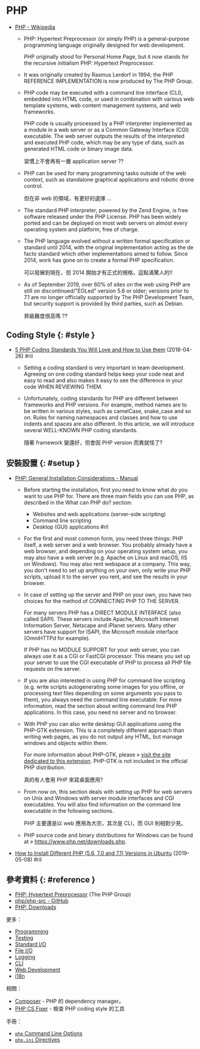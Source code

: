 # PHP

  - [PHP \- Wikipedia](https://en.wikipedia.org/wiki/PHP)

      - PHP: Hypertext Preprocessor (or simply PHP) is a general-purpose programming language originally designed for web development.

        PHP originally stood for Personal Home Page, but it now stands for the recursive initialism PHP: Hypertext Preprocessor.

      - It was originally created by Rasmus Lerdorf in 1994; the PHP REFERENCE IMPLEMENTATION is now produced by The PHP Group.

      - PHP code may be executed with a command line interface (CLI), embedded into HTML code, or used in combination with various web template systems, web content management systems, and web frameworks.

        PHP code is usually processed by a PHP interpreter implemented as a module in a web server or as a Common Gateway Interface (CGI) executable. The web server outputs the results of the interpreted and executed PHP code, which may be any type of data, such as generated HTML code or binary image data.

        習慣上不會再有一層 application server ??

      - PHP can be used for many programming tasks outside of the web context, such as standalone graphical applications and robotic drone control.

        但在非 web 的領域，有更好的選擇 ...

      - The standard PHP interpreter, powered by the Zend Engine, is free software released under the PHP License. PHP has been widely ported and can be deployed on most web servers on almost every operating system and platform, free of charge.

      - The PHP language evolved without a written formal specification or standard until 2014, with the original implementation acting as the de facto standard which other implementations aimed to follow. Since 2014, work has gone on to create a formal PHP specification.

        可以發展到現在，但 2014 開始才有正式的規格，這點滿驚人的!!

      - As of September 2019, over 60% of sites on the web using PHP are still on discontinued/"EOLed" version 5.6 or older; versions prior to 7.1 are no longer officially supported by The PHP Development Team, but security support is provided by third parties, such as Debian.

        昇級難度很高嗎 ??

## Coding Style {: #style }

  - [5 PHP Coding Standards You Will Love and How to Use them](https://blog.sideci.com/5-php-coding-standards-you-will-love-and-how-to-use-them-adf6a4855696) (2018-04-26) #ril

      - Setting a coding standard is very important in team development. Agreeing on one coding standard helps keep your code neat and easy to read and also makes it easy to see the difference in your code WHEN REVIEWING THEM.

      - Unfortunately, coding standards for PHP are different between frameworks and PHP versions. For example, method names are to be written in various styles, such as camelCase, snake_case and so on. Rules for naming namespaces and classes and how to use indents and spaces are also different. In this article, we will introduce several WELL-KNOWN PHP coding standards.

        隨著 framework 變還好，但會因 PHP version 而異就怪了?

## 安裝設置 {: #setup }

  - [PHP: General Installation Considerations \- Manual](https://www.php.net/manual/en/install.general.php)

      - Before starting the installation, first you need to know what do you want to use PHP for. There are three main fields you can use PHP, as described in the What can PHP do? section:

          - Websites and web applications (server-side scripting)
          - Command line scripting
          - Desktop (GUI) applications #ril

      - For the first and most common form, you need three things: PHP itself, a web server and a web browser. You probably already have a web browser, and depending on your operating system setup, you may also have a web server (e.g. Apache on Linux and macOS; IIS on Windows). You may also rent webspace at a company. This way, you don't need to set up anything on your own, only write your PHP scripts, upload it to the server you rent, and see the results in your browser.

      - In case of setting up the server and PHP on your own, you have two choices for the method of CONNECTING PHP TO THE SERVER.

        For many servers PHP has a DIRECT MODULE INTERFACE (also called SAPI). These servers include Apache, Microsoft Internet Information Server, Netscape and iPlanet servers. Many other servers have support for ISAPI, the Microsoft module interface (OmniHTTPd for example).

        If PHP has no MODULE SUPPORT for your web server, you can always use it as a CGI or FastCGI processor. This means you set up your server to use the CGI executable of PHP to process all PHP file requests on the server.

      - If you are also interested in using PHP for command line scripting (e.g. write scripts autogenerating some images for you offline, or processing text files depending on some arguments you pass to them), you always need the command line executable. For more information, read the section about writing command line PHP applications. In this case, you need no server and no browser.

      - With PHP you can also write desktop GUI applications using the PHP-GTK extension. This is a completely different approach than writing web pages, as you do not output any HTML, but manage windows and objects within them.

        For more information about PHP-GTK, please » [visit the site dedicated to this extension](http://gtk.php.net/). PHP-GTK is not included in the official PHP distribution.

        真的有人會用 PHP 來寫桌面應用?

      - From now on, this section deals with setting up PHP for web servers on Unix and Windows with server module interfaces and CGI executables. You will also find information on the command line executable in the following sections.

        PHP 主要還是以 web 應用為大宗，其次是 CLI，而 GUI 則相對少見。

      - PHP source code and binary distributions for Windows can be found at » https://www.php.net/downloads.php.

  - [How to Install Different PHP \(5\.6, 7\.0 and 7\.1\) Versions in Ubuntu](https://www.tecmint.com/install-different-php-versions-in-ubuntu/) (2019-05-08) #ril

## 參考資料 {: #reference }

  - [PHP: Hypertext Preprocessor](https://www.php.net/) (The PHP Group)
  - [php/php-src - GitHub](https://github.com/php/php-src)
  - [PHP: Downloads](https://www.php.net/downloads.php)

更多：

  - [Programming](php-prog.md)
  - [Testing](php-testing.md)
  - [Standard I/O](php-stdio.md)
  - [File I/O](php-file.md)
  - [Logging](php-logging.md)
  - [CLI](php-cli.md)
  - [Web Development](php-web.md)
  - [i18n](php-i18n.md)

相關：

  - [Composer](composer.md) - PHP 的 dependency manager。
  - [PHP CS Fixer](php-cs-fixer.md) - 檢查 PHP coding style 的工具

手冊：

  - [`php` Command Line Options](https://www.php.net/manual/en/features.commandline.options.php)
  - [`php.ini` Directives](https://www.php.net/manual/en/ini.list.php)
